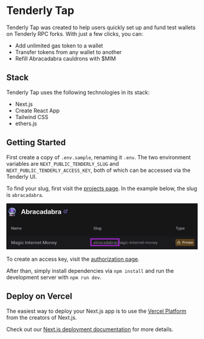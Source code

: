 # Tenderly Tap

Tenderly Tap was created to help users quickly set up and fund test wallets on Tenderly RPC forks. With just a few clicks, you can:

- Add unlimited gas token to a wallet
- Transfer tokens from any wallet to another
- Refill Abracadabra cauldrons with $MIM

## Stack

Tenderly Tap uses the following technologies in its stack:

- Next.js
- Create React App
- Tailwind CSS
- ethers.js

## Getting Started

First create a copy of `.env.sample`, renaming it `.env`. The two environment variables are `NEXT_PUBLIC_TENDERLY_SLUG` and `NEXT_PUBLIC_TENDERLY_ACCESS_KEY`, both of which can be accessed via the Tenderly UI.

To find your slug, first visit the [projects page](https://dashboard.tenderly.co/projects). In the example below, the slug is `abracadabra`.

![Tenderly Project Page](public/tenderly_slug.png)

To create an access key, visit the [authorization page](https://dashboard.tenderly.co/account/authorization).

After than, simply install dependencies via `npm install` and run the development server with `npm run dev`.

## Deploy on Vercel

The easiest way to deploy your Next.js app is to use the [Vercel Platform](https://vercel.com/new?utm_medium=default-template&filter=next.js&utm_source=create-next-app&utm_campaign=create-next-app-readme) from the creators of Next.js.

Check out our [Next.js deployment documentation](https://nextjs.org/docs/deployment) for more details.
